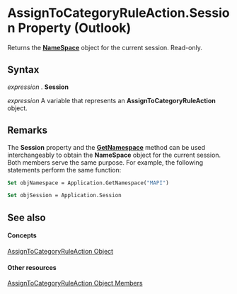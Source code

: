 
# AssignToCategoryRuleAction.Session Property (Outlook)

Returns the  **[NameSpace](f0dcaa19-07f5-5d42-a3bf-2e42b7885644.md)** object for the current session. Read-only.


## Syntax

 _expression_ . **Session**

 _expression_ A variable that represents an **AssignToCategoryRuleAction** object.


## Remarks

The  **Session** property and the **[GetNamespace](6175d0d9-5a61-ce45-35c0-b70895d757b3.md)** method can be used interchangeably to obtain the **NameSpace** object for the current session. Both members serve the same purpose. For example, the following statements perform the same function:


```vb
Set objNamespace = Application.GetNamespace("MAPI") 
```


```vb
Set objSession = Application.Session
```


## See also


#### Concepts


[AssignToCategoryRuleAction Object](402f4742-72ba-2559-4e4c-e2b8248cd7f6.md)
#### Other resources


[AssignToCategoryRuleAction Object Members](2737651a-9658-f5d2-7329-f02a8e3349f9.md)
